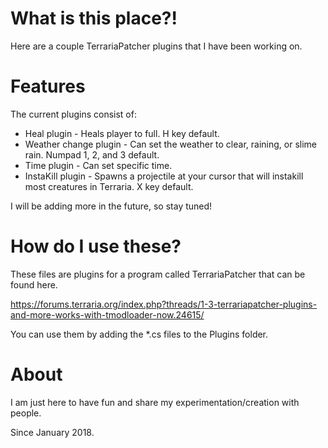 # What is this place?!
Here are a couple TerrariaPatcher plugins that I have been working on.

# Features
The current plugins consist of:
- Heal plugin - Heals player to full. H key default.
- Weather change plugin - Can set the weather to clear, raining, or slime rain. Numpad 1, 2, and 3 default.
- Time plugin - Can set specific time.
- InstaKill plugin - Spawns a projectile at your cursor that will instakill most creatures in Terraria. X key default.

I will be adding more in the future, so stay tuned!

# How do I use these?
These files are plugins for a program called TerrariaPatcher that can be found here.

https://forums.terraria.org/index.php?threads/1-3-terrariapatcher-plugins-and-more-works-with-tmodloader-now.24615/

You can use them by adding the \*.cs files to the Plugins folder. 

# About
I am just here to have fun and share my experimentation/creation with people.

Since January 2018.
